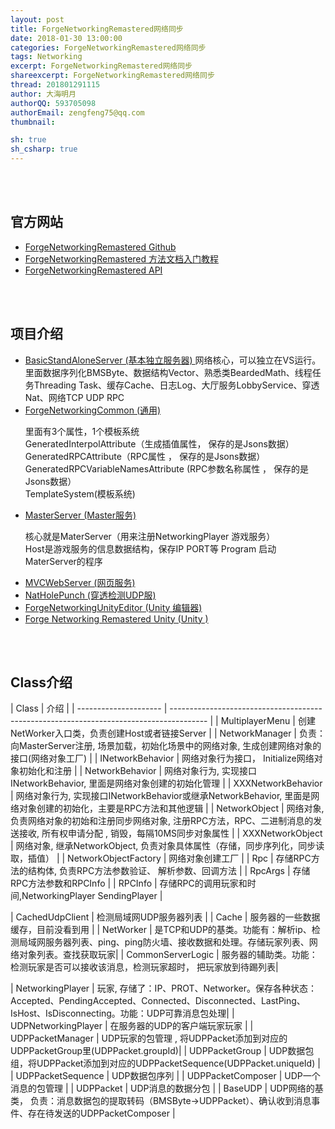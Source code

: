 ```yaml
---
layout: post
title: ForgeNetworkingRemastered网络同步
date: 2018-01-30 13:00:00
categories: ForgeNetworkingRemastered网络同步
tags: Networking
excerpt: ForgeNetworkingRemastered网络同步
shareexcerpt: ForgeNetworkingRemastered网络同步
thread: 201801291115
author: 大海明月
authorQQ: 593705098
authorEmail: zengfeng75@qq.com
thumbnail: 

sh: true
sh_csharp: true
---
```






<br>
<br>
<h2 class="nav1">官方网站</h2>
<div class="" >
<ul>



<li data-fid="1" data-index="1" draggable="true">
<a target="_blank" contextmenu="thumb-menu" href="https://github.com/BeardedManStudios/ForgeNetworkingRemastered" draggable="false">
  <span class="title">ForgeNetworkingRemastered Github </span>
</a>
</li>



<li data-fid="1" data-index="1" draggable="true">
<a target="_blank" contextmenu="thumb-menu" href="http://docs.forgepowered.com/" draggable="false">
  <span class="title">ForgeNetworkingRemastered 方法文档入门教程 </span>
</a>
</li>


<li data-fid="1" data-index="1" draggable="true">
<a target="_blank" contextmenu="thumb-menu" href="https://forgepowered.com/ForgeNetworkingRemasteredAPI/html/annotated.html" draggable="false">
  <span class="title">ForgeNetworkingRemastered API</span>
</a>
</li>


</ul>



<br>
<br>
<h2 class="nav1">项目介绍</h2>
<div class="" >
<ul>



<li data-fid="1" data-index="1" draggable="true">
<a target="_blank" contextmenu="thumb-menu" href="https://github.com/BeardedManStudios/ForgeNetworkingRemastered/tree/master/BasicStandAloneServer" draggable="false">
  <span class="title">BasicStandAloneServer (基本独立服务器) </span>
</a>
网络核心，可以独立在VS运行。里面数据序列化BMSByte、数据结构Vector、熟悉类BeardedMath、线程任务Threading Task、缓存Cache、日志Log、大厅服务LobbyService、穿透Nat、网络TCP UDP RPC

</li>


<li data-fid="1" data-index="1" draggable="true">
<a target="_blank" contextmenu="thumb-menu" href="https://github.com/BeardedManStudios/ForgeNetworkingRemastered/tree/master/ForgeNetworkingCommon" draggable="false">
  <span class="title">ForgeNetworkingCommon (通用) </span>
</a>

里面有3个属性，1个模板系统<br>
 GeneratedInterpolAttribute（生成插值属性， 保存的是Jsons数据）<br>
 GeneratedRPCAttribute（RPC属性 ， 保存的是Jsons数据）<br>
 GeneratedRPCVariableNamesAttribute (RPC参数名称属性 ， 保存的是Jsons数据）<br>
 TemplateSystem(模板系统)

</li>


<li data-fid="1" data-index="1" draggable="true">
<a target="_blank" contextmenu="thumb-menu" href="https://github.com/BeardedManStudios/ForgeNetworkingRemastered/tree/master/MasterServer" draggable="false">
  <span class="title">MasterServer (Master服务) </span>
</a>

核心就是MaterServer（用来注册NetworkingPlayer 游戏服务）<br>
Host是游戏服务的信息数据结构，保存IP PORT等
Program 启动MaterServer的程序
</li>



<li data-fid="1" data-index="1" draggable="true">
<a target="_blank" contextmenu="thumb-menu" href="https://github.com/BeardedManStudios/ForgeNetworkingRemastered/tree/master/MVCWebServer" draggable="false">
  <span class="title">MVCWebServer (网页服务) </span>
</a>
</li>



<li data-fid="1" data-index="1" draggable="true">
<a target="_blank" contextmenu="thumb-menu" href="https://github.com/BeardedManStudios/ForgeNetworkingRemastered/tree/master/NatHolePunch" draggable="false">
  <span class="title">NatHolePunch (穿透检测UDP服) </span>
</a>
</li>



<li data-fid="1" data-index="1" draggable="true">
<a target="_blank" contextmenu="thumb-menu" href="https://github.com/BeardedManStudios/ForgeNetworkingRemastered/tree/master/ForgeNetworkingUnityEditor" draggable="false">
  <span class="title">ForgeNetworkingUnityEditor (Unity 编辑器) </span>
</a>
</li>



<li data-fid="1" data-index="1" draggable="true">
<a target="_blank" contextmenu="thumb-menu" href="https://github.com/BeardedManStudios/ForgeNetworkingRemastered/tree/master/NatHolePunch" draggable="false">
  <span class="title">Forge Networking Remastered Unity (Unity ) </span>
</a>
</li>

</ul>



<br>
<br>
<h2 class="nav1">Class介绍</h2>
| Class                 | 介绍                                                                                    |
| --------------------- | --------------------------------------------------------------------------------------- |
| MultiplayerMenu       | 创建NetWorker入口类，负责创建Host或者链接Server    | 
| NetworkManager       | 负责：向MasterServer注册, 场景加载，初始化场景中的网络对象, 生成创建网络对象的接口(网络对象工厂)     | 
| INetworkBehavior     | 网络对象行为接口， Initialize网络对象初始化和注册    | 
| NetworkBehavior     | 网络对象行为, 实现接口INetworkBehavior, 里面是网络对象创建的初始化管理    | 
| XXXNetworkBehavior     | 网络对象行为, 实现接口INetworkBehavior或继承NetworkBehavior, 里面是网络对象创建的初始化，主要是RPC方法和其他逻辑    | 
| NetworkObject     | 网络对象, 负责网络对象的初始和注册同步网络对象, 注册RPC方法，RPC、二进制消息的发送接收, 所有权申请分配 , 销毁，每隔10MS同步对象属性 | 
| XXXNetworkObject     | 网络对象, 继承NetworkObject, 负责对象具体属性（存储，同步序列化，同步读取，插值） | 
| NetworkObjectFactory     | 网络对象创建工厂 | 
| Rpc     | 存储RPC方法的结构体, 负责RPC方法参数验证、 解析参数、回调方法 | 
| RpcArgs     | 存储RPC方法参数和RPCInfo | 
| RPCInfo     | 存储RPC的调用玩家和时间,NetworkingPlayer SendingPlayer | 


| CachedUdpClient     | 检测局域网UDP服务器列表 | 
| Cache     | 服务器的一些数据缓存，目前没看到用 | 
| NetWorker     | 是TCP和UDP的基类。功能有：解析ip、检测局域网服务器列表、ping、ping防火墙、接收数据和处理。存储玩家列表、网络对象列表。查找获取玩家| 
| CommonServerLogic     | 服务器的辅助类。功能：检测玩家是否可以接收该消息，检测玩家超时， 把玩家放到待踢列表| 

| NetworkingPlayer     | 玩家, 存储了：IP、PROT、Networker。保存各种状态：Accepted、PendingAccepted、Connected、Disconnected、LastPing、IsHost、IsDisconnecting。功能：UDP可靠消息包处理| 
| UDPNetworkingPlayer     | 在服务器的UDP的客户端玩家玩家 | 
| UDPPacketManager     | UDP玩家的包管理 , 将UDPPacket添加到对应的UDPPacketGroup里(UDPPacket.groupId)| 
| UDPPacketGroup     | UDP数据包组，将UDPPacket添加到对应的UDPPacketSequence(UDPPacket.uniqueId) | 
| UDPPacketSequence     | UDP数据包序列 | 
| UDPPacketComposer     | UDP一个消息的包管理 | 
| UDPPacket     | UDP消息的数据分包 | 
| BaseUDP     | UDP网络的基类， 负责：消息数据包的提取转码（BMSByte->UDPPacket）、确认收到消息事件、存在待发送的UDPPacketComposer | 
